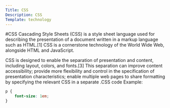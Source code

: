 ```yaml
---
Title: CSS
Description: CSS
Template: technology
---
```


#CSS
Cascading Style Sheets (CSS) is a style sheet language used for describing the presentation of a document written in a markup language such as HTML.[1] CSS is a cornerstone technology of the World Wide Web, alongside HTML and JavaScript.

CSS is designed to enable the separation of presentation and content, including layout, colors, and fonts.[3] This separation can improve content accessibility; provide more flexibility and control in the specification of presentation characteristics; enable multiple web pages to share formatting by specifying the relevant CSS in a separate .CSS code Example:
```css
p {
    font-size: 1em;
}

```
